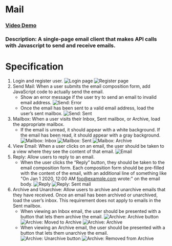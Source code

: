 # Mail
### [Video Demo](https://www.youtube.com/watch?v=roNlDxW3WNM&feature=youtu.be)
### Description: A single-page email client that makes API calls with Javascript to send and receive emails.

# Specification
1. Login and register user.
![Login page](./static/user_login.png)
![Register page](./static/user_register.png)
2. Send Mail: When a user submits the email composition form, add JavaScript code to actually send the email.
    - Show an error message if the user try to send an email to invalid email address.
    ![Send: Error](./static/send_error.png)
    - Once the email has been sent to a valid email address, load the user’s sent mailbox.
    ![Send: Sent](./static/send_sent.png)
3. Mailbox: When a user visits their Inbox, Sent mailbox, or Archive, load the appropriate mailbox.
    - If the email is unread, it should appear with a white background. If the email has been read, it should appear with a gray background.
    ![Mailbox: Inbox](./static/mailbox_inbox.png)
    ![Mailbox: Sent](./static/mailbox_sent.png)
    ![Maibox: Archive](./static/mailbox_archive.png)
4. View Email: When a user clicks on an email, the user should be taken to a view where they see the content of that email.
![Email](./static/view_email.png)
5. Reply: Allow users to reply to an email.
    - When the user clicks the “Reply” button, they should be taken to the email composition form. Each composition form should be pre-filled with the content of the email, with an additional line of something like "On Jan 1 2020, 12:00 AM foo@example.com wrote:" on the email body.
    ![Reply](./static/reply_email.png)
    ![Reply: Sent mail](./static/reply_sentmail.png)
6. Archive and Unarchive: Allow users to archive and unarchive emails that they have received. Once an email has been archived or unarchived, load the user’s inbox. This requirement does not apply to emails in the Sent mailbox.
    - When viewing an Inbox email, the user should be presented with a button that lets them archive the email. 
    ![Archive: Archive button](./static/archive_1.png)
    ![Archive: Moved to Archive](./static/archive_2.png)
    ![Archive: Archive](./static/archive_3.png)
    - When viewing an Archive email, the user should be presented with a button that lets them unarchive the email. 
    ![Archive: Unarchive button](./static/archive_4.png)
    ![Archive: Removed from Archive](./static/archive_5.png)